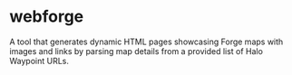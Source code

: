 # webforge
A tool that generates dynamic HTML pages showcasing Forge maps with images and links by parsing map details from a provided list of Halo Waypoint URLs.
